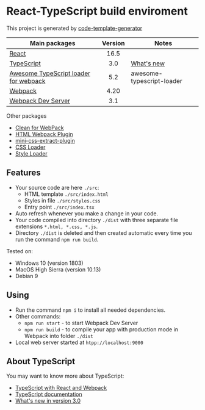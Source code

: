 # React-TypeScript build enviroment
This project is generated by [code-template-generator](https://www.npmjs.com/package/code-template-generator)

|Main packages|Version|Notes|
|---|:---:|---|
|[React](https://reactjs.org/)|16.5||
|[TypeScript](https://www.typescriptlang.org/docs/handbook/react-&-webpack.html)|3.0|[What's new](https://blogs.msdn.microsoft.com/typescript/2018/07/30/announcing-typescript-3-0/)|
|[Awesome TypeScript loader for webpack](https://github.com/s-panferov/awesome-typescript-loader)|5.2|awesome-typescript-loader|
|[Webpack](https://webpack.js.org/concepts/)|4.20||
|[Webpack Dev Server](https://webpack.js.org/configuration/dev-server/)|3.1||

Other packages
* [Clean for WebPack](https://github.com/johnagan/clean-webpack-plugin)
* [HTML Webpack Plugin](https://github.com/jantimon/html-webpack-plugin)
* [mini-css-extract-plugin](https://github.com/webpack-contrib/mini-css-extract-plugin)
* [CSS Loader](https://github.com/webpack-contrib/css-loader)
* [Style Loader](https://github.com/webpack-contrib/style-loader)

## Features
* Your source code are here `./src`:
   * HTML template `./src/index.html`
   * Styles in file `./src/styles.css`
   * Entry point `./src/index.tsx`
* Auto refresh whenever you make a change in your code.
* Your code compiled into directory `./dist` with three separate file extensions `*.html, *.css, *.js`.
* Directory `./dist` is deleted and then created automatic every time you run the command `npm run build`.

Tested on:
* Windows 10 (version 1803)
* MacOS High Sierra (version 10.13)
* Debian 9

## Using
* Run the command `npm i` to install all needed dependencies.
* Other commands:
    * `npm run start` - to start Webpack Dev Server
    * `npm run build` - to compile your app with production mode in Webpack into folder `./dist`
* Local web server started at `htpp://localhost:9000`

## About TypeScript

You may want to know more about TypeScript:
* [TypeScript with React and Webpack](https://www.typescriptlang.org/docs/handbook/react-&-webpack.html)
* [TypeScript documentation](https://www.typescriptlang.org/docs/handbook/release-notes/typescript-3-0.html)
* [What's new in version 3.0](https://blogs.msdn.microsoft.com/typescript/2018/07/30/announcing-typescript-3-0/)

